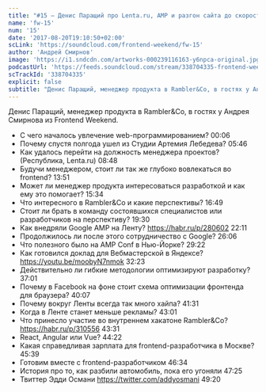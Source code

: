 ```yaml
---
title: "#15 – Денис Паращий про Lenta.ru, AMP и разгон сайта до скорости света"
name: 'fw-15'
num: '15'
date: '2017-08-20T19:10:50+02:00'
scLink: 'https://soundcloud.com/frontend-weekend/fw-15'
author: 'Андрей Смирнов'
image: 'https://i1.sndcdn.com/artworks-000239116163-y6npca-original.jpg'
podcastUrl: 'https://feeds.soundcloud.com/stream/338704335-frontend-weekend-fw-15.m4a'
scTrackId: '338704335'
explicit: false
subtitle: "Денис Паращий, менеджер продукта в Rambler&Co, в гостях у Андрея Смирнова из Frontend Weekend."
---
```

Денис Паращий, менеджер продукта в Rambler&Co, в гостях у Андрея Смирнова из Frontend Weekend.

- С чего началось увлечение web-программированием? <timecode sec="6">00:06</timecode>
- Почему спустя полгода ушел из Студии Артемия Лебедева? <timecode sec="346">05:46</timecode>
- Как удалось перейти на должность менеджера проектов? (Республика, Lenta.ru) <timecode sec="528">08:48</timecode>
- Будучи менеджером, стоит ли так же глубоко вовлекаться во frontend? <timecode sec="831">13:51</timecode>
- Может ли менеджер продукта интересоваться разработкой и как ему это помогает? <timecode sec="934">15:34</timecode>
- Что интересного в Rambler&Co и какие перспективы? <timecode sec="1009">16:49</timecode>
- Стоит ли брать в команду состоявшихся специалистов или разработчиков на перспективу? <timecode sec="1170">19:30</timecode>
- Как внедряли Google AMP на Ленту? https://habr.ru/p/280602 <timecode sec="1331">22:11</timecode>
- Продолжилось ли после этого сотрудничество с Google? <timecode sec="1566">26:06</timecode>
- Что полезного было на AMP Conf в Нью-Йорке? <timecode sec="1762">29:22</timecode>
- Как готовился доклад для Вебмастерской в Яндексе? https://youtu.be/moobyN7nmok <timecode sec="1943">32:23</timecode>
- Действительно ли гибкие методологии оптимизируют разработку? <timecode sec="2221">37:01</timecode>
- Почему в Facebook на фоне стоит схема оптимизации фронтенда для браузера? <timecode sec="2407">40:07</timecode>
- Почему вокруг Ленты всегда так много хайпа? <timecode sec="2491">41:31</timecode>
- Когда в Ленте станет меньше рекламы? <timecode sec="2581">43:01</timecode>
- Что принесло участие во внутреннем хакатоне Rambler&Co? https://habr.ru/p/310556 <timecode sec="2611">43:31</timecode>
- React, Angular или Vue? <timecode sec="2662">44:22</timecode>
- Какая справедливая зарплата для frontend-разработчика в Москве? <timecode sec="2739">45:39</timecode>
- Готовим вместе с frontend-разработчиком <timecode sec="2794">46:34</timecode>
- История про то, как разбили автомобиль, пока его угоняли <timecode sec="2845">47:25</timecode>
- Твиттер Эдди Османи https://twitter.com/addyosmani <timecode sec="2960">49:20</timecode>